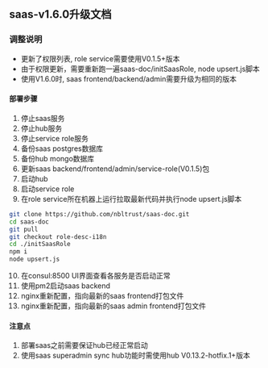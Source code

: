 ## saas-v1.6.0升级文档
### 调整说明
- 更新了权限列表, role service需要使用V0.1.5+版本
- 由于权限更新，需要重新跑一遍saas-doc/initSaasRole, node upsert.js脚本
- 使用V1.6.0时, saas frontend/backend/admin需要升级为相同的版本

#### 部署步骤
1. 停止saas服务
2. 停止hub服务
3. 停止service role服务
4. 备份saas postgres数据库
5. 备份hub mongo数据库
6. 更新saas backend/frontend/admin/service-role(V0.1.5)包
7. 启动hub
8. 启动service role 
9. 在role service所在机器上运行拉取最新代码并执行node upsert.js脚本
```bash
git clone https://github.com/nbltrust/saas-doc.git
cd saas-doc
git pull
git checkout role-desc-i18n
cd ./initSaasRole
npm i
node upsert.js
``` 
10. 在consul:8500 UI界面查看各服务是否启动正常
11. 使用pm2启动saas backend
12. nginx重新配置，指向最新的saas frontend打包文件
13. nginx重新配置，指向最新的saas admin frontend打包文件

#### 注意点
1. 部署saas之前需要保证hub已经正常启动
2. 使用saas superadmin sync hub功能时需使用hub V0.13.2-hotfix.1+版本
